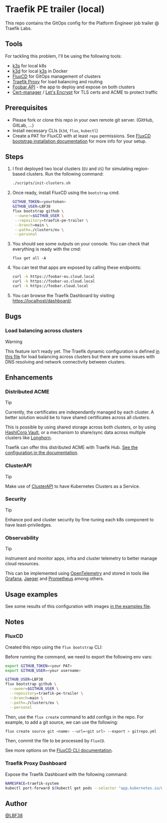 # Traefik PE trailer (local)

This repo contains the GitOps config for the Platform Engineer job trailer @ Traefik Labs.

## Tools

For tackling this problem, I'll be using the following tools:

- [k3s](https://k3s.io) for local k8s
- [k3d](https://k3d.io) for local [k3s](https://k3s.io) in Docker
- [FluxCD](https://fluxcd.io) for GitOps management of clusters
- [Traefik Proxy](https://traefik.io) for load balancing and routing
- [Foobar API](https://github.com/LBF38/foobar-api) - the app to deploy and expose on both clusters
- [Cert-manager](https://cert-manager.io) / [Let's Encrypt](https://letsencrypt.org) for TLS certs and ACME to protect traffic

## Prerequisites

- Please fork or clone this repo in your own remote git server. (GitHub, GitLab, ...)
- Install necessary CLIs (`k3d`, `flux`, `kubectl`)
- Create a PAT for FluxCD with at least `repo` permissions. See [FluxCD bootstrap installation documentation](https://fluxcd.io/flux/installation/bootstrap/) for more info for your setup.

## Steps

1. I first deployed two local clusters (`EU` and `US`) for simulating region-based clusters.
   Run the following command:

   ```bash
   ./scripts/init-clusters.sh
   ```

2. Once ready, install FluxCD using the `bootstrap` cmd.

   ```bash
   GITHUB_TOKEN=<yourtoken>
   GITHUB_USER=LBF38
   flux bootstrap github \
    --owner=$GITHUB_USER \
    --repository=traefik-pe-trailer \
    --branch=main \
    --path=./clusters/eu \
    --personal
   ```

3. You should see some outputs on your console. You can check that everything is ready with the cmd:

   `flux get all -A`

4. You can test that apps are exposed by calling these endpoints:

   ```bash
   curl -k https://foobar-eu.cloud.local
   curl -k https://foobar-us.cloud.local
   curl -k https://foobar.cloud.local
   ```

5. You can browse the Traefik Dashboard by visiting <https://localhost/dashboard/>.

## Bugs

### Load balancing across clusters

> [!WARNING]
>
> This feature isn't ready yet.
> The Traefik dynamic configuration is defined [in this file](./infrastructure/eu/traefik-proxy/traefik-proxy-configs.yaml) for load balancing across clusters but there are some issues with DNS resolving and network connectivity between clusters.

## Enhancements

### Distributed ACME

> [!TIP]
>
> Currently, the certificates are independantly managed by each cluster.
> A better solution would be to have shared certificates across all clusters.
>
> This is possible by using shared storage across both clusters, or by using [HashiCorp Vault](https://developer.hashicorp.com/vault), or a mechanism to share/sync data across multiple clusters like [Longhorn](https://longhorn.io).
>
> Traefik can offer this distributed ACME with Traefik Hub. [See the configuration in the documentation](https://doc.traefik.io/traefik-hub/api-gateway/secure/tls/letsencrypt#configuring-distributed-acme).

### ClusterAPI

> [!TIP]
>
> Make use of [ClusterAPI](https://cluster-api.sigs.k8s.io/) to have Kubernetes Clusters as a Service.
>

### Security

> [!TIP]
>
> Enhance pod and cluster security by fine-tuning each k8s component to have least-priviledges.

### Observability

> [!TIP]
>
> Instrument and monitor apps, infra and cluster telemetry to better manage cloud resources.
>
> This can be implemented using [OpenTelemetry](https://opentelemetry.io) and stored in tools like [Grafana](https://grafana.com), [Jaeger](https://jaegertracing.io) and [Prometheus](https://prometheus.io) among others.

## Usage examples

See some results of this configuration with images [in the examples file](./EXAMPLES.md).

## Notes

### FluxCD

Created this repo using the `flux bootstrap` CLI:

Before running the command, we need to export the following env vars:

```bash
export GITHUB_TOKEN=<your PAT>
export GITHUB_USER=<your username>
```

```bash
GITHUB_USER=LBF38
flux bootstrap github \
  --owner=$GITHUB_USER \
  --repository=traefik-pe-trailer \
  --branch=main \
  --path=./clusters/eu \
  --personal
```

Then, use the `flux create` command to add configs in the repo.
For example, to add a git source, we can use the following:

```bash
flux create source git <name> --url=<git url> --export > gitrepo.yml
```

Then, commit the file to be processed by `FluxCD`.

See more options on the [FluxCD CLI documentation](https://fluxcd.io/flux/cmd).

### Traefik Proxy Dashboard

Expose the Traefik Dashboard with the following command:

```bash
NAMESPACE=traefik-system
kubectl port-forward $(kubectl get pods --selector "app.kubernetes.io/name=traefik" --output=name -n $NAMESPACE) 8080:8080 -n $NAMESPACE
```

## Author

[@LBF38](https://github.com/LBF38)
